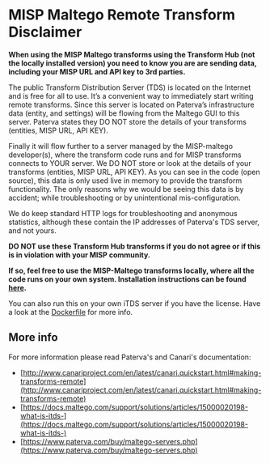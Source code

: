 # MISP Maltego Remote Transform Disclaimer
**When using the MISP Maltego transforms using the Transform Hub (not the locally installed version) you need to know you are are sending data, including your MISP URL and API key to 3rd parties.**

The public Transform Distribution Server (TDS) is located on the Internet and is free for all to use. It’s a convenient way to immediately start writing remote transforms. Since this server is located on Paterva’s infrastructure data (entity, and settings) will be flowing from the Maltego GUI to this server. Paterva states they DO NOT store the details of your transforms (entities, MISP URL, API KEY).

Finally it will flow further to a server managed by the MISP-maltego developer(s), where the transform code runs and for MISP transforms connects to YOUR server. We DO NOT store or look at the details of your transforms (entities, MISP URL, API KEY). As you can see in the code (open source), this data is only used live in memory to provide the transform functionality. The only reasons why we would be seeing this data is by accident; while troubleshooting or by unintentional mis-configuration.

We do keep standard HTTP logs for troubleshooting and anonymous statistics, although these contain the IP addresses of Paterva's TDS server, and not yours.

**DO NOT use these Transform Hub transforms if you do not agree or if this is in violation with your MISP community.**

**If so, feel free to use the MISP-Maltego transforms locally, where all the code runs on your own system. Installation instructions can be found [here](https://github.com/MISP/MISP-maltego/blob/master/README.md#installation).**

You can also run this on your own iTDS server if you have the license. Have a look at the [Dockerfile](https://github.com/MISP/MISP-maltego/blob/master/Dockerfile) for more info.


## More info
For more information please read Paterva's and Canari's documentation:
* [http://www.canariproject.com/en/latest/canari.quickstart.html#making-transforms-remote](http://www.canariproject.com/en/latest/canari.quickstart.html#making-transforms-remote)
* [https://docs.maltego.com/support/solutions/articles/15000020198-what-is-itds-](https://docs.maltego.com/support/solutions/articles/15000020198-what-is-itds-)
* [https://www.paterva.com/buy/maltego-servers.php](https://www.paterva.com/buy/maltego-servers.php)
